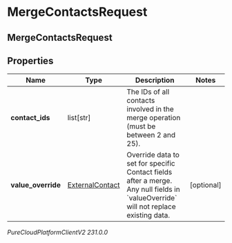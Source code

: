 # MergeContactsRequest

## MergeContactsRequest

## Properties

|Name | Type | Description | Notes|
|------------ | ------------- | ------------- | -------------|
| **contact_ids** | list[str] | The IDs of all contacts involved in the merge operation (must be between 2 and 25). | |
| **value_override** | [ExternalContact](ExternalContact) | Override data to set for specific Contact fields after a merge. Any null fields in &#x60;valueOverride&#x60; will not replace existing data. | [optional] |



_PureCloudPlatformClientV2 231.0.0_

